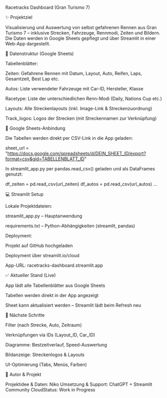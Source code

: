Racetracks Dashboard (Gran Turismo 7)

✨ Projektziel

Visualisierung und Auswertung von selbst gefahrenen Rennen aus Gran Turismo 7 – inklusive Strecken, Fahrzeuge, Rennmodi, Zeiten und Bildern. Die Daten werden in Google Sheets gepflegt und über Streamlit in einer Web-App dargestellt.

📂 Datenstruktur (Google Sheets)

Tabellenblätter:

Zeiten: Gefahrene Rennen mit Datum, Layout, Auto, Reifen, Laps, Gesamtzeit, Best Lap etc.

Autos: Liste verwendeter Fahrzeuge mit Car-ID, Hersteller, Klasse

Racetype: Liste der unterschiedlichen Renn-Modi (Daily, Nations Cup etc.)

Layouts: Alle Streckenlayouts (inkl. Image-Link & Streckenzuordnung)

Track_logos: Logos der Strecken (mit Streckennamen zur Verknüpfung)

🔗 Google Sheets-Anbindung

Die Tabellen werden direkt per CSV-Link in die App geladen:

sheet_url = "https://docs.google.com/spreadsheets/d/DEIN_SHEET_ID/export?format=csv&gid=TABELLENBLATT_ID"

In streamlit_app.py per pandas.read_csv() geladen und als DataFrames genutzt:

df_zeiten = pd.read_csv(url_zeiten)
df_autos = pd.read_csv(url_autos)
...

💻 Streamlit Setup

Lokale Projektdateien:

streamlit_app.py – Hauptanwendung

requirements.txt – Python-Abhängigkeiten (streamlit, pandas)

Deployment:

Projekt auf GitHub hochgeladen

Deployment über streamlit.io/cloud

App-URL: racetracks-dashboard.streamlit.app

✅ Aktueller Stand (Live)

App lädt alle Tabellenblätter aus Google Sheets

Tabellen werden direkt in der App angezeigt

Sheet kann aktualisiert werden – Streamlit lädt beim Refresh neu

🚀 Nächste Schritte

Filter (nach Strecke, Auto, Zeitraum)

Verknüpfungen via IDs (Layout_ID, Car_ID)

Diagramme: Bestzeitverlauf, Speed-Auswertung

Bildanzeige: Streckenlogos & Layouts

UI-Optimierung (Tabs, Menüs, Farben)

💼 Autor & Projekt

Projektidee & Daten: Niko 
Umsetzung & Support: ChatGPT + Streamlit Community CloudStatus: Work in Progress

